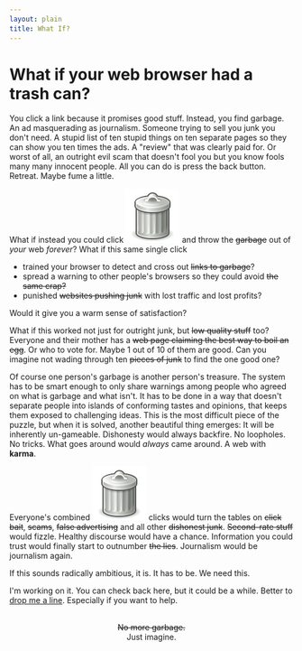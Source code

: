 ```yaml
---
layout: plain
title: What If?
---
```




# What if your web browser had a trash can?

You click a link because it promises good stuff. Instead, you find garbage. An ad masquerading as journalism. Someone trying to sell you junk you don't need. A stupid list of ten stupid things on ten separate pages so they can show you ten times the ads. A "review" that was clearly paid for. Or worst of all, an outright evil scam that doesn't fool you but you know fools many many innocent people. All you can do is press the back button. Retreat. Maybe fume a little.

What if instead you could click <span class="garbage-can">![a trash can](./images/garbage-can.svg)</span> and throw the <del>garbage</del> out of *your* web *forever*? What if this same single click

- trained your browser to detect and cross out <del>links to garbage</del>?
- spread a warning to other people's browsers so they could avoid <del>the same crap<del>?
- punished <del>websites pushing junk</del> with lost traffic and lost profits?

Would it give you a warm sense of satisfaction? 

What if this worked not just for outright junk, but <del>low quality stuff</del> too? Everyone and their mother has a <del>web page claiming the best way to boil an egg</del>. Or who to vote for. Maybe 1 out of 10 of them are good. Can you imagine not wading through ten <del>pieces of junk</del> to find the one good one?

Of course one person's garbage is another person's treasure. The system has to be smart enough to only share warnings among people who agreed on what is garbage and what isn't. It has to be done in a way that doesn't separate people into islands of conforming tastes and opinions, that keeps them exposed to challenging ideas. This is the most difficult piece of the puzzle, but when it is solved, another beautiful thing emerges: It will be inherently un-gameable. Dishonesty would always backfire. No loopholes. No tricks. What goes around would *always* came around. A web with **karma**. 

Everyone's combined <span class="garbage-can">![a trash can](./images/garbage-can.svg)</span> clicks would turn the tables on <del>click bait</del>, <del>scams</del>, <del>false advertising</del> and all other <del>dishonest junk</del>.  <del>Second-rate stuff</del> would fizzle. Healthy discourse would have a chance. Information you could trust would finally start to outnumber <del>the lies</del>. Journalism would be journalism again. 

If this sounds radically ambitious, it is. It has to be. We need this. 

I'm working on it. You can check back here, but it could be a while. Better to [drop me a line](mailto:whatif@commonkarma.org). Especially if you want to help.

<br>

<center><del>No more garbage.</del></center>

<center>Just imagine. </center>

